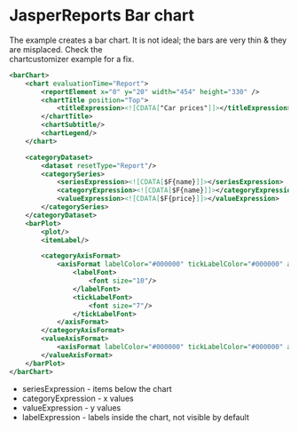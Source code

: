 # JasperReports Bar chart

The example creates a bar chart. It is not ideal; the bars are very thin & they are misplaced. Check the  
chartcustomizer example for a fix.  

```xml
<barChart>
    <chart evaluationTime="Report">
        <reportElement x="0" y="20" width="454" height="330" />
        <chartTitle position="Top">
            <titleExpression><![CDATA["Car prices"]]></titleExpression>
        </chartTitle>
        <chartSubtitle/>
        <chartLegend/>
    </chart>

    <categoryDataset>
        <dataset resetType="Report"/>
        <categorySeries>
            <seriesExpression><![CDATA[$F{name}]]></seriesExpression>
            <categoryExpression><![CDATA[$F{name}]]></categoryExpression>
            <valueExpression><![CDATA[$F{price}]]></valueExpression>
        </categorySeries>
    </categoryDataset>
    <barPlot>
        <plot/>
        <itemLabel/>

        <categoryAxisFormat>
            <axisFormat labelColor="#000000" tickLabelColor="#000000" axisLineColor="#000000">
                <labelFont>
                    <font size="10"/>
                </labelFont>
                <tickLabelFont>
                    <font size="7"/>
                </tickLabelFont>
            </axisFormat>
        </categoryAxisFormat>
        <valueAxisFormat>
            <axisFormat labelColor="#000000" tickLabelColor="#000000" axisLineColor="#000000"/>
        </valueAxisFormat>
    </barPlot>
</barChart>
```

* seriesExpression - items below the chart
* categoryExpression - x values
* valueExpression - y values
* labelExpression - labels inside the chart, not visible by default   
